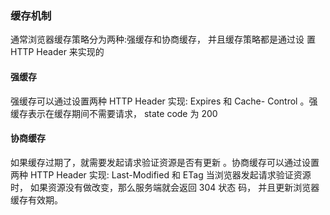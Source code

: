 ### 缓存机制
通常浏览器缓存策略分为两种:强缓存和协商缓存， 并且缓存策略都是通过设 置 HTTP Header 来实现的

#### 强缓存

强缓存可以通过设置两种 HTTP Header 实现: Expires 和 Cache- Control 。强缓存表示在缓存期间不需要请求， state code 为 200


#### 协商缓存

如果缓存过期了，就需要发起请求验证资源是否有更新 。协商缓存可以通过设置两种
HTTP Header 实现: Last-Modified 和 ETag
当浏览器发起请求验证资源时， 如果资源没有做改变，那么服务端就会返回 304 状态
码， 并且更新浏览器缓存有效期。